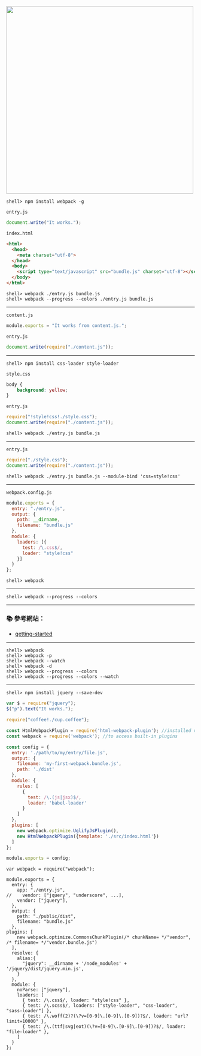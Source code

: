 
<img src="https://webpack.github.io/assets/what-is-webpack.png" width="500">



```console
shell> npm install webpack -g
```

`entry.js`
```js
document.write("It works.");
```

`index.html`
```html
<html>
  <head>
    <meta charset="utf-8">
  </head>
  <body>
    <script type="text/javascript" src="bundle.js" charset="utf-8"></script>
  </body>
</html>
```

```console
shell> webpack ./entry.js bundle.js
shell> webpack --progress --colors ./entry.js bundle.js
```
---

`content.js`
```js
module.exports = "It works from content.js.";
```

`entry.js`
```js
document.write(require("./content.js"));
```
---

```console
shell> npm install css-loader style-loader
```

`style.css`
```css
body {
    background: yellow;
}
```

`entry.js`
```js
require("!style!css!./style.css");
document.write(require("./content.js"));
```
```console
shell> webpack ./entry.js bundle.js
```

---

`entry.js`

```js
require("./style.css");
document.write(require("./content.js"));
```

```console
shell> webpack ./entry.js bundle.js --module-bind 'css=style!css'
```
---

`webpack.config.js`
```js
module.exports = {
  entry: "./entry.js",
  output: {
    path: __dirname,
    filename: "bundle.js"
  },
  module: {
    loaders: [{
      test: /\.css$/,
      loader: "style!css"
    }]
  }
};
```

```console
shell> webpack
```
---

```console
shell> webpack --progress --colors
```
---


### :books: 參考網站：

- [getting-started](http://webpack.github.io/docs/tutorials/getting-started/)


---

```console
shell> webpack
shell> webpack -p
shell> webpack --watch
shell> webpack -d
shell> webpack --progress --colors
shell> webpack --progress --colors --watch
```


---

```console
shell> npm install jquery --save-dev
```

```js
var $ = require("jquery");
$("p").text("It works.");
```

```js
require("coffee!./cup.coffee");
```

```js
const HtmlWebpackPlugin = require('html-webpack-plugin'); //installed via npm
const webpack = require('webpack'); //to access built-in plugins

const config = {
  entry: './path/to/my/entry/file.js',
  output: {
    filename: 'my-first-webpack.bundle.js',
    path: './dist'
  },
  module: {
    rules: [
      {
        test: /\.(js|jsx)$/,
        loader: 'babel-loader'
      }
    ]
  },
  plugins: [
    new webpack.optimize.UglifyJsPlugin(),
    new HtmlWebpackPlugin({template: './src/index.html'})
  ]
};

module.exports = config;
```






```
var webpack = require("webpack");

module.exports = {
  entry: {
    app: "./entry.js",
//    vendor: ["jquery", "underscore", ...],
    vendor: ["jquery"],
  },
  output: {
    path: "./public/dist",
    filename: "bundle.js"
  },
plugins: [
    new webpack.optimize.CommonsChunkPlugin(/* chunkName= */"vendor", /* filename= */"vendor.bundle.js")
  ],
  resolve: {
    alias:{
      "jquery": __dirname + '/node_modules' + '/jquery/dist/jquery.min.js',
    }
  },
  module: {
    noParse: ["jquery"],
    loaders: [
      { test: /\.css$/, loader: "style!css" }, 
      { test: /\.scss$/, loaders: ["style-loader", "css-loader", "sass-loader"] },
      { test: /\.woff(2)?(\?v=[0-9]\.[0-9]\.[0-9])?$/, loader: "url?limit=10000" }, 
      { test: /\.(ttf|svg|eot)(\?v=[0-9]\.[0-9]\.[0-9])?$/, loader: "file-loader" }, 
    ]
  }
};

```
